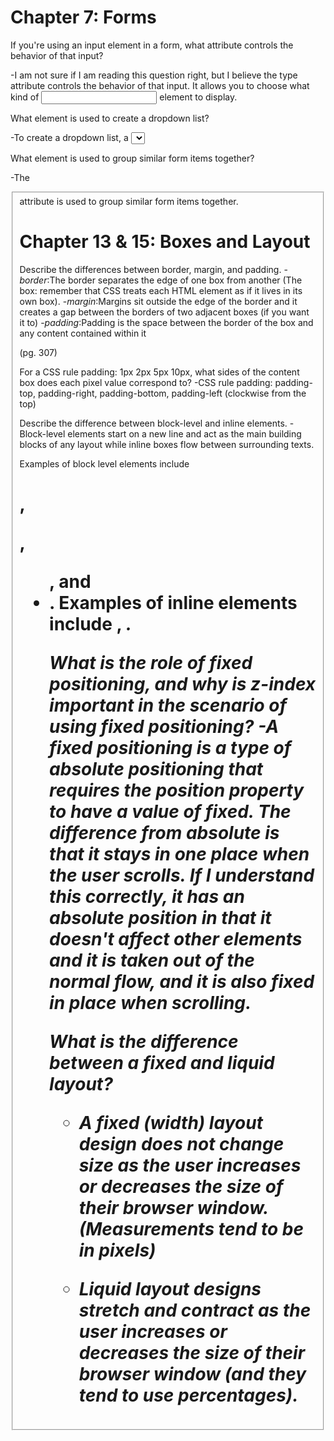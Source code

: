 # Chapter 7: Forms

If you're using an input element in a form, what attribute controls the behavior of that input?

-I am not sure if I am reading this question right, but I believe the type attribute controls the behavior of that input. It allows you to choose what kind of <input> element to display.

What element is used to create a dropdown list?


-To create a dropdown list, a <select> element is used. If you're using an input element to send form data to a server, what should the type attribute be set to?
<br/>
-I am not sure if I am reading this question correctly either, but I believe that when you are using an input element and we are sending information to the server we need to first make sure the action attribute's value is the URL for the page on the server that will receive the information in the form when it is submitted and then the method would be a get or post depending on several factors. (pg.151)


What element is used to group similar form items together?

-The <fieldset> attribute is used to group similar form items together.


# Chapter 13 & 15: Boxes and Layout



Describe the differences between border, margin, and padding.
-_border_:The border separates the edge of one box from another (The box: remember that CSS treats each HTML element as if it lives in its own box).
-_margin_:Margins sit outside the edge of the border and it creates a gap between the borders of two adjacent boxes (if you want it to)
-_padding_:Padding is the space between the border of the box and any content contained within it

(pg. 307)



For a CSS rule padding: 1px 2px 5px 10px, what sides of the content box does each pixel value correspond to?
-CSS rule padding: padding-top, padding-right, padding-bottom, padding-left (clockwise from the top)



Describe the difference between block-level and inline elements.
-Block-level elements start on a new line and act as the main building blocks of any layout while inline boxes flow between surrounding texts.

  Examples of block level elements include <h1>, <p>, <ul>, and <li>.
  Examples of inline elements include <img>, <b> <i>.



What is the role of fixed positioning, and why is z-index important in the scenario of using fixed positioning?
-A fixed positioning is a type of absolute positioning that requires the position property to have a value of fixed. The difference from absolute is that it stays in one place when the user scrolls. If I understand this correctly, it has an absolute position in that it doesn't affect other elements and it is taken out of the normal flow, and it is also _fixed_ in place when scrolling.



What is the difference between a fixed and liquid layout?
- A fixed (width) layout design does not change size as the user increases or decreases the size of their browser window. (Measurements tend to be in pixels)

- Liquid layout designs stretch and contract as the user increases or decreases the size of their browser window (and they tend to use percentages).
